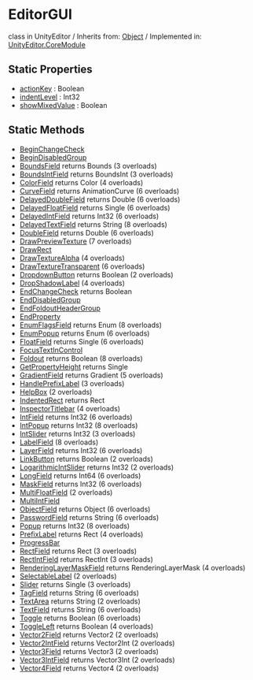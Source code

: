 # EditorGUI
class in UnityEditor
 / Inherits from: <a href="https://docs.unity3d.com/6000.2/Documentation/ScriptReference/Object.html">Object</a> / Implemented in: <a href="https://docs.unity3d.com/6000.2/Documentation/ScriptReference/UnityEditor.CoreModule.html">UnityEditor.CoreModule</a>

## Static Properties
- <a href="https://docs.unity3d.com/6000.2/Documentation/ScriptReference/EditorGUI-actionKey.html">actionKey</a> : Boolean
- <a href="https://docs.unity3d.com/6000.2/Documentation/ScriptReference/EditorGUI-indentLevel.html">indentLevel</a> : Int32
- <a href="https://docs.unity3d.com/6000.2/Documentation/ScriptReference/EditorGUI-showMixedValue.html">showMixedValue</a> : Boolean

## Static Methods
- <a href="https://docs.unity3d.com/6000.2/Documentation/ScriptReference/EditorGUI.BeginChangeCheck.html">BeginChangeCheck</a>
- <a href="https://docs.unity3d.com/6000.2/Documentation/ScriptReference/EditorGUI.BeginDisabledGroup.html">BeginDisabledGroup</a>
- <a href="https://docs.unity3d.com/6000.2/Documentation/ScriptReference/EditorGUI.BoundsField.html">BoundsField</a> returns Bounds (3 overloads)
- <a href="https://docs.unity3d.com/6000.2/Documentation/ScriptReference/EditorGUI.BoundsIntField.html">BoundsIntField</a> returns BoundsInt (3 overloads)
- <a href="https://docs.unity3d.com/6000.2/Documentation/ScriptReference/EditorGUI.ColorField.html">ColorField</a> returns Color (4 overloads)
- <a href="https://docs.unity3d.com/6000.2/Documentation/ScriptReference/EditorGUI.CurveField.html">CurveField</a> returns AnimationCurve (6 overloads)
- <a href="https://docs.unity3d.com/6000.2/Documentation/ScriptReference/EditorGUI.DelayedDoubleField.html">DelayedDoubleField</a> returns Double (6 overloads)
- <a href="https://docs.unity3d.com/6000.2/Documentation/ScriptReference/EditorGUI.DelayedFloatField.html">DelayedFloatField</a> returns Single (6 overloads)
- <a href="https://docs.unity3d.com/6000.2/Documentation/ScriptReference/EditorGUI.DelayedIntField.html">DelayedIntField</a> returns Int32 (6 overloads)
- <a href="https://docs.unity3d.com/6000.2/Documentation/ScriptReference/EditorGUI.DelayedTextField.html">DelayedTextField</a> returns String (8 overloads)
- <a href="https://docs.unity3d.com/6000.2/Documentation/ScriptReference/EditorGUI.DoubleField.html">DoubleField</a> returns Double (6 overloads)
- <a href="https://docs.unity3d.com/6000.2/Documentation/ScriptReference/EditorGUI.DrawPreviewTexture.html">DrawPreviewTexture</a> (7 overloads)
- <a href="https://docs.unity3d.com/6000.2/Documentation/ScriptReference/EditorGUI.DrawRect.html">DrawRect</a>
- <a href="https://docs.unity3d.com/6000.2/Documentation/ScriptReference/EditorGUI.DrawTextureAlpha.html">DrawTextureAlpha</a> (4 overloads)
- <a href="https://docs.unity3d.com/6000.2/Documentation/ScriptReference/EditorGUI.DrawTextureTransparent.html">DrawTextureTransparent</a> (6 overloads)
- <a href="https://docs.unity3d.com/6000.2/Documentation/ScriptReference/EditorGUI.DropdownButton.html">DropdownButton</a> returns Boolean (2 overloads)
- <a href="https://docs.unity3d.com/6000.2/Documentation/ScriptReference/EditorGUI.DropShadowLabel.html">DropShadowLabel</a> (4 overloads)
- <a href="https://docs.unity3d.com/6000.2/Documentation/ScriptReference/EditorGUI.EndChangeCheck.html">EndChangeCheck</a> returns Boolean
- <a href="https://docs.unity3d.com/6000.2/Documentation/ScriptReference/EditorGUI.EndDisabledGroup.html">EndDisabledGroup</a>
- <a href="https://docs.unity3d.com/6000.2/Documentation/ScriptReference/EditorGUI.EndFoldoutHeaderGroup.html">EndFoldoutHeaderGroup</a>
- <a href="https://docs.unity3d.com/6000.2/Documentation/ScriptReference/EditorGUI.EndProperty.html">EndProperty</a>
- <a href="https://docs.unity3d.com/6000.2/Documentation/ScriptReference/EditorGUI.EnumFlagsField.html">EnumFlagsField</a> returns Enum (8 overloads)
- <a href="https://docs.unity3d.com/6000.2/Documentation/ScriptReference/EditorGUI.EnumPopup.html">EnumPopup</a> returns Enum (6 overloads)
- <a href="https://docs.unity3d.com/6000.2/Documentation/ScriptReference/EditorGUI.FloatField.html">FloatField</a> returns Single (6 overloads)
- <a href="https://docs.unity3d.com/6000.2/Documentation/ScriptReference/EditorGUI.FocusTextInControl.html">FocusTextInControl</a>
- <a href="https://docs.unity3d.com/6000.2/Documentation/ScriptReference/EditorGUI.Foldout.html">Foldout</a> returns Boolean (8 overloads)
- <a href="https://docs.unity3d.com/6000.2/Documentation/ScriptReference/EditorGUI.GetPropertyHeight.html">GetPropertyHeight</a> returns Single
- <a href="https://docs.unity3d.com/6000.2/Documentation/ScriptReference/EditorGUI.GradientField.html">GradientField</a> returns Gradient (5 overloads)
- <a href="https://docs.unity3d.com/6000.2/Documentation/ScriptReference/EditorGUI.HandlePrefixLabel.html">HandlePrefixLabel</a> (3 overloads)
- <a href="https://docs.unity3d.com/6000.2/Documentation/ScriptReference/EditorGUI.HelpBox.html">HelpBox</a> (2 overloads)
- <a href="https://docs.unity3d.com/6000.2/Documentation/ScriptReference/EditorGUI.IndentedRect.html">IndentedRect</a> returns Rect
- <a href="https://docs.unity3d.com/6000.2/Documentation/ScriptReference/EditorGUI.InspectorTitlebar.html">InspectorTitlebar</a> (4 overloads)
- <a href="https://docs.unity3d.com/6000.2/Documentation/ScriptReference/EditorGUI.IntField.html">IntField</a> returns Int32 (6 overloads)
- <a href="https://docs.unity3d.com/6000.2/Documentation/ScriptReference/EditorGUI.IntPopup.html">IntPopup</a> returns Int32 (8 overloads)
- <a href="https://docs.unity3d.com/6000.2/Documentation/ScriptReference/EditorGUI.IntSlider.html">IntSlider</a> returns Int32 (3 overloads)
- <a href="https://docs.unity3d.com/6000.2/Documentation/ScriptReference/EditorGUI.LabelField.html">LabelField</a> (8 overloads)
- <a href="https://docs.unity3d.com/6000.2/Documentation/ScriptReference/EditorGUI.LayerField.html">LayerField</a> returns Int32 (6 overloads)
- <a href="https://docs.unity3d.com/6000.2/Documentation/ScriptReference/EditorGUI.LinkButton.html">LinkButton</a> returns Boolean (2 overloads)
- <a href="https://docs.unity3d.com/6000.2/Documentation/ScriptReference/EditorGUI.LogarithmicIntSlider.html">LogarithmicIntSlider</a> returns Int32 (2 overloads)
- <a href="https://docs.unity3d.com/6000.2/Documentation/ScriptReference/EditorGUI.LongField.html">LongField</a> returns Int64 (6 overloads)
- <a href="https://docs.unity3d.com/6000.2/Documentation/ScriptReference/EditorGUI.MaskField.html">MaskField</a> returns Int32 (6 overloads)
- <a href="https://docs.unity3d.com/6000.2/Documentation/ScriptReference/EditorGUI.MultiFloatField.html">MultiFloatField</a> (2 overloads)
- <a href="https://docs.unity3d.com/6000.2/Documentation/ScriptReference/EditorGUI.MultiIntField.html">MultiIntField</a>
- <a href="https://docs.unity3d.com/6000.2/Documentation/ScriptReference/EditorGUI.ObjectField.html">ObjectField</a> returns Object (6 overloads)
- <a href="https://docs.unity3d.com/6000.2/Documentation/ScriptReference/EditorGUI.PasswordField.html">PasswordField</a> returns String (6 overloads)
- <a href="https://docs.unity3d.com/6000.2/Documentation/ScriptReference/EditorGUI.Popup.html">Popup</a> returns Int32 (8 overloads)
- <a href="https://docs.unity3d.com/6000.2/Documentation/ScriptReference/EditorGUI.PrefixLabel.html">PrefixLabel</a> returns Rect (4 overloads)
- <a href="https://docs.unity3d.com/6000.2/Documentation/ScriptReference/EditorGUI.ProgressBar.html">ProgressBar</a>
- <a href="https://docs.unity3d.com/6000.2/Documentation/ScriptReference/EditorGUI.RectField.html">RectField</a> returns Rect (3 overloads)
- <a href="https://docs.unity3d.com/6000.2/Documentation/ScriptReference/EditorGUI.RectIntField.html">RectIntField</a> returns RectInt (3 overloads)
- <a href="https://docs.unity3d.com/6000.2/Documentation/ScriptReference/EditorGUI.RenderingLayerMaskField.html">RenderingLayerMaskField</a> returns RenderingLayerMask (4 overloads)
- <a href="https://docs.unity3d.com/6000.2/Documentation/ScriptReference/EditorGUI.SelectableLabel.html">SelectableLabel</a> (2 overloads)
- <a href="https://docs.unity3d.com/6000.2/Documentation/ScriptReference/EditorGUI.Slider.html">Slider</a> returns Single (3 overloads)
- <a href="https://docs.unity3d.com/6000.2/Documentation/ScriptReference/EditorGUI.TagField.html">TagField</a> returns String (6 overloads)
- <a href="https://docs.unity3d.com/6000.2/Documentation/ScriptReference/EditorGUI.TextArea.html">TextArea</a> returns String (2 overloads)
- <a href="https://docs.unity3d.com/6000.2/Documentation/ScriptReference/EditorGUI.TextField.html">TextField</a> returns String (6 overloads)
- <a href="https://docs.unity3d.com/6000.2/Documentation/ScriptReference/EditorGUI.Toggle.html">Toggle</a> returns Boolean (6 overloads)
- <a href="https://docs.unity3d.com/6000.2/Documentation/ScriptReference/EditorGUI.ToggleLeft.html">ToggleLeft</a> returns Boolean (4 overloads)
- <a href="https://docs.unity3d.com/6000.2/Documentation/ScriptReference/EditorGUI.Vector2Field.html">Vector2Field</a> returns Vector2 (2 overloads)
- <a href="https://docs.unity3d.com/6000.2/Documentation/ScriptReference/EditorGUI.Vector2IntField.html">Vector2IntField</a> returns Vector2Int (2 overloads)
- <a href="https://docs.unity3d.com/6000.2/Documentation/ScriptReference/EditorGUI.Vector3Field.html">Vector3Field</a> returns Vector3 (2 overloads)
- <a href="https://docs.unity3d.com/6000.2/Documentation/ScriptReference/EditorGUI.Vector3IntField.html">Vector3IntField</a> returns Vector3Int (2 overloads)
- <a href="https://docs.unity3d.com/6000.2/Documentation/ScriptReference/EditorGUI.Vector4Field.html">Vector4Field</a> returns Vector4 (2 overloads)
